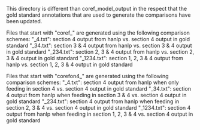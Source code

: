 This directory is different than coref_model_output in the respect that the gold standard annotations that are used to generate the comparisons have been updated.

Files that start with "coref_" are generated using the following comparison schemes:
"_4.txt": section 4 output from hanlp vs. section 4 output in gold standard
"_34.txt": section 3 & 4 output from hanlp vs. section 3 & 4 output in gold standard
"_234.txt": section 2, 3 & 4 output from hanlp vs. section 2, 3 & 4 output in gold standard
"_1234.txt": section 1, 2, 3 & 4 output from hanlp vs. section 1, 2, 3 & 4 output in gold standard

Files that start with "corefon4_" are generated using the following comparison schemes:
"_4.txt": section 4 output from hanlp when only feeding in section 4 vs. section 4 output in gold standard
"_34.txt": section 4 output from hanlp when feeding in section 3 & 4 vs. section 4 output in gold standard
"_234.txt": section 4 output from hanlp when feeding in section 2, 3 & 4 vs. section 4 output in gold standard
"_1234.txt": section 4 output from hanlp when feeding in section 1, 2, 3 & 4 vs. section 4 output in gold standard
